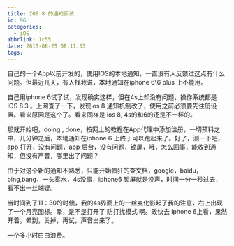 ```yaml
---
title: IOS 8 的通知调试
id: 96
categories:
  - iOS
abbrlink: 1c55
date: 2015-06-25 08:11:33
tags:
---
```


自己的一个App以前开发的，使用IOS的本地通知，一直没有人反馈过这点有什么问题。但最近几天，有人找我说，本地通知在iphone 6\6 plus 上不能用。

自己用iphone 6试了试，发现确实这样，但在4s上却没有问题，操作系统都是 IOS 8.3 。上网查了一下，发现ios 8 通知机制改了，使用之前必须要先注册设置。看来原因是这个了。看来同样是 ios 8, 4s的和6的还是不一样的。

那就开始吧，doing , done，按网上的教程在App代理中添加注册，一切预料之中，几分钟之后，本地通知在iphone 6 上终于可以跑起来了。好了，测一下吧，app 打开，没有问题，app 后台，没有问题，锁屏，哦，怎么回事，能收到通知，但没有声音，哪里出了问题？

由于对这个新的通知不熟悉，只能开始疯狂的查文档，google，baidu，bing,bang，一头雾水，4s没事，iphone6 锁屏就是没声，时间一分一秒过去，看不出一丝端疑。

当时间到了11：30的时候，我的4s界面上的一丝变化影起了我的注意，右上出现了一个月亮图标。晕，是不是打开了 防打扰模式 啊。敢快去 iphone 6上看，果然开着。晕到，关掉，再试，声音出来了。

一个多小时白白浪费。
